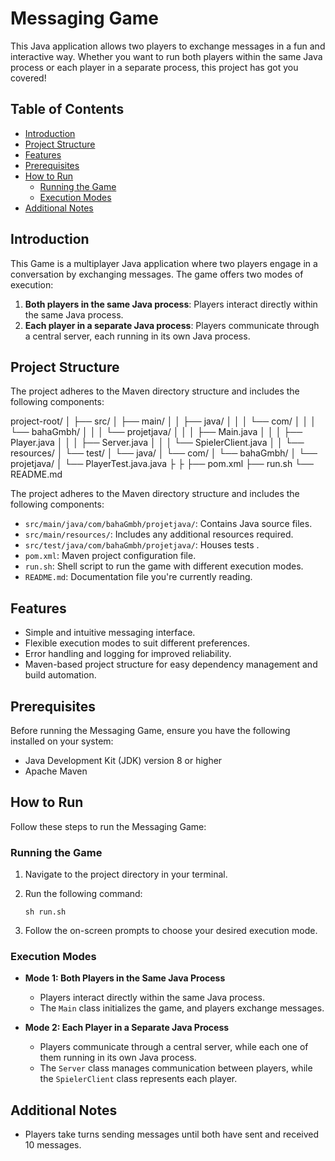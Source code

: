 
# Messaging Game

This Java application allows two players to exchange messages in a fun and interactive way. Whether you want to run both players within the same Java process or each player in a separate process, this project has got you covered!

## Table of Contents

- [Introduction](#introduction)
- [Project Structure](#project-structure)
- [Features](#features)
- [Prerequisites](#prerequisites)
- [How to Run](#how-to-run)
  - [Running the Game](#running-the-game)
  - [Execution Modes](#execution-modes)
- [Additional Notes](#additional-notes)


## Introduction

This Game is a multiplayer Java application where two players engage in a conversation by exchanging messages. The game offers two modes of execution: 

1. **Both players in the same Java process**: Players interact directly within the same Java process.
2. **Each player in a separate Java process**: Players communicate through a central server, each running in its own Java process.



## Project Structure

The project adheres to the Maven directory structure and includes the following components:

project-root/
│
├── src/
│   ├── main/
│   │   ├── java/
│   │   │   └── com/
│   │   │       └── bahaGmbh/
│   │   │           └── projetjava/
│   │   │               ├── Main.java
│   │   │               ├── Player.java
│   │   │               ├── Server.java
│   │   │               └── SpielerClient.java
│   │   └── resources/
│   └── test/
│       └── java/
│           └── com/
│               └── bahaGmbh/
│                   └── projetjava/
│                      └── PlayerTest.java.java
├
├
├── pom.xml
├── run.sh
└── README.md

The project adheres to the Maven directory structure and includes the following components:

- `src/main/java/com/bahaGmbh/projetjava/`: Contains Java source files.
- `src/main/resources/`: Includes any additional resources required.
- `src/test/java/com/bahaGmbh/projetjava/`: Houses tests .
- `pom.xml`: Maven project configuration file.
- `run.sh`: Shell script to run the game with different execution modes.
- `README.md`: Documentation file you're currently reading.


## Features

- Simple and intuitive messaging interface.
- Flexible execution modes to suit different preferences.
- Error handling and logging for improved reliability.
- Maven-based project structure for easy dependency management and build automation.

## Prerequisites

Before running the Messaging Game, ensure you have the following installed on your system:

- Java Development Kit (JDK) version 8 or higher
- Apache Maven

## How to Run

Follow these steps to run the Messaging Game:

### Running the Game


1. Navigate to the project directory in your terminal.
2. Run the following command:

    ```
    sh run.sh
    ```

4. Follow the on-screen prompts to choose your desired execution mode.

### Execution Modes

- **Mode 1: Both Players in the Same Java Process**
  - Players interact directly within the same Java process.
  - The `Main` class initializes the game, and players exchange messages.
  
- **Mode 2: Each Player in a Separate Java Process**
  - Players communicate through a central server, while each one of them running in its own Java process.
  - The `Server` class manages communication between players, while the `SpielerClient` class represents each player.

## Additional Notes

- Players take turns sending messages until both have sent and received 10 messages.




